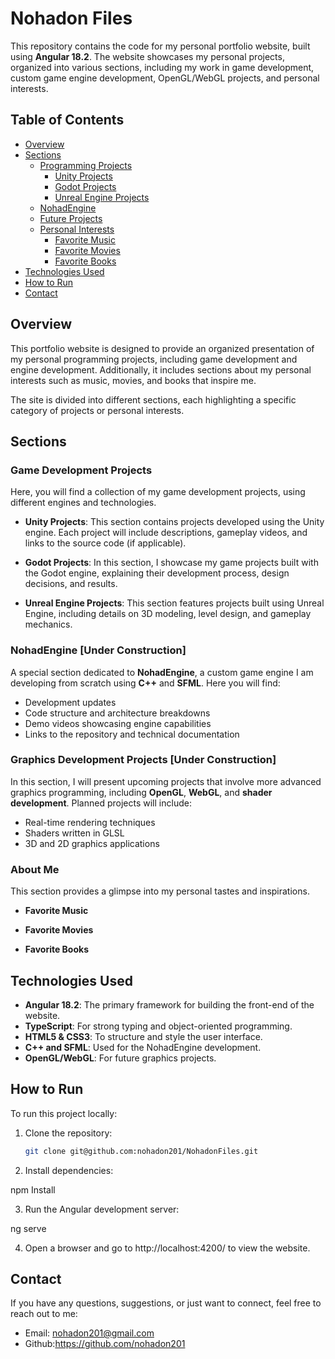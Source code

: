 # Nohadon Files

This repository contains the code for my personal portfolio website, built using **Angular 18.2**. The website showcases my personal projects, organized into various sections, including my work in game development, custom game engine development, OpenGL/WebGL projects, and personal interests.

## Table of Contents
- [Overview](#overview)
- [Sections](#sections)
  - [Programming Projects](#programming-projects)
    - [Unity Projects](#unity-projects)
    - [Godot Projects](#godot-projects)
    - [Unreal Engine Projects](#unreal-engine-projects)
  - [NohadEngine](#nohadengine)
  - [Future Projects](#future-projects)
  - [Personal Interests](#personal-interests)
    - [Favorite Music](#favorite-music)
    - [Favorite Movies](#favorite-movies)
    - [Favorite Books](#favorite-books)
- [Technologies Used](#technologies-used)
- [How to Run](#how-to-run)
- [Contact](#contact)

## Overview
This portfolio website is designed to provide an organized presentation of my personal programming projects, including game development and engine development. Additionally, it includes sections about my personal interests such as music, movies, and books that inspire me.

The site is divided into different sections, each highlighting a specific category of projects or personal interests.

## Sections

### Game Development Projects
Here, you will find a collection of my game development projects, using different engines and technologies.

- **Unity Projects**: This section contains projects developed using the Unity engine. Each project will include descriptions, gameplay videos, and links to the source code (if applicable).
  
- **Godot Projects**: In this section, I showcase my game projects built with the Godot engine, explaining their development process, design decisions, and results.

- **Unreal Engine Projects**: This section features projects built using Unreal Engine, including details on 3D modeling, level design, and gameplay mechanics.

### NohadEngine [Under Construction]
A special section dedicated to **NohadEngine**, a custom game engine I am developing from scratch using **C++** and **SFML**. Here you will find:

- Development updates
- Code structure and architecture breakdowns
- Demo videos showcasing engine capabilities
- Links to the repository and technical documentation

### Graphics Development Projects [Under Construction]
In this section, I will present upcoming projects that involve more advanced graphics programming, including **OpenGL**, **WebGL**, and **shader development**. Planned projects will include:

- Real-time rendering techniques
- Shaders written in GLSL
- 3D and 2D graphics applications

### About Me
This section provides a glimpse into my personal tastes and inspirations.

- **Favorite Music**
  
- **Favorite Movies**
  
- **Favorite Books**

## Technologies Used
- **Angular 18.2**: The primary framework for building the front-end of the website.
- **TypeScript**: For strong typing and object-oriented programming.
- **HTML5 & CSS3**: To structure and style the user interface.
- **C++ and SFML**: Used for the NohadEngine development.
- **OpenGL/WebGL**: For future graphics projects.

## How to Run
To run this project locally:

1. Clone the repository:
   ```bash
   git clone git@github.com:nohadon201/NohadonFiles.git

2. Install dependencies:
  
  npm Install

3. Run the Angular development server:

  ng serve

4. Open a browser and go to http://localhost:4200/ to view the website.

## Contact

If you have any questions, suggestions, or just want to connect, feel free to reach out to me:

- Email: nohadon201@gmail.com
- Github:https://github.com/nohadon201

